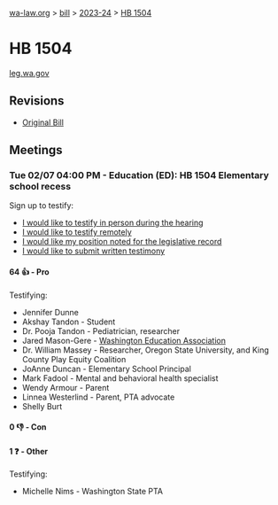 [wa-law.org](/) > [bill](/bill/) > [2023-24](/bill/2023-24/) > [HB 1504](/bill/2023-24/hb/1504/)

# HB 1504
[leg.wa.gov](https://app.leg.wa.gov/billsummary?BillNumber=1504&Year=2023&Initiative=false)

## Revisions
* [Original Bill](1/)

## Meetings
### Tue 02/07 04:00 PM - Education (ED): HB 1504 Elementary school recess
Sign up to testify:
* [I would like to testify in person during the hearing](https://app.leg.wa.gov/csi/Testifier/Add?chamber=House&mId=30644&aId=150628&caId=21220&tId=1)
* [I would like to testify remotely](https://app.leg.wa.gov/csi/Testifier/Add?chamber=House&mId=30644&aId=150628&caId=21220&tId=2)
* [I would like my position noted for the legislative record](https://app.leg.wa.gov/csi/Testifier/Add?chamber=House&mId=30644&aId=150628&caId=21220&tId=3)
* [I would like to submit written testimony](https://app.leg.wa.gov/csi/Testifier/Add?chamber=House&mId=30644&aId=150628&caId=21220&tId=4)

#### 64 👍 - Pro
Testifying:
* Jennifer Dunne
* Akshay Tandon - Student
* Dr. Pooja Tandon - Pediatrician, researcher
* Jared Mason-Gere - [Washington Education Association](/org/washington_education_association/)
* Dr. William Massey - Researcher, Oregon State University, and King County Play Equity Coalition
* JoAnne Duncan - Elementary School Principal
* Mark Fadool - Mental and behavioral health specialist
* Wendy Armour - Parent
* Linnea Westerlind - Parent, PTA advocate
* Shelly Burt

#### 0 👎 - Con

#### 1 ❓ - Other
Testifying:
* Michelle Nims - Washington State PTA
